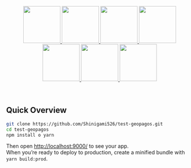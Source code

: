 <div align="center">
  <a href="https://github.com/babel/babel">
    <img width="100"  src="https://upload.wikimedia.org/wikipedia/commons/0/02/Babel_Logo.svg">
  </a>
  <a href="https://github.com/webpack/webpack">
    <img width="100" src="https://webpack.js.org/assets/icon-square-big.svg">
  </a>
  <a href="https://github.com/eslint/eslint">
    <img width="100"  src="https://eslint.org/img/logo.svg">
  </a>
  <a href="https://prettier.io/">
    <img width="100" src="https://meta-s3-cdn.freetls.fastly.net/original/3X/5/c/5cf638850999b71ae3c48a4aa5031c4a25473ef0.png">
  </a>
  <a href="https://github.com/facebook/jest">
    <img width="100"  src="https://camo.githubusercontent.com/31983294a16a373a7e752b57904f64cc030750db/68747470733a2f2f6a6573746a732e696f2f696d672f6a6573742e706e67">
  </a>
  <a href="https://github.com/TrackJs">
    <img width="100" src="https://static.crozdesk.com/web_app_library/providers/logos/000/004/129/original/trackjs-1522094349-logo.png?1522094349">
  </a>
  <a href="https://github.com/circleci">
    <img width="100" src="https://avatars2.githubusercontent.com/u/1231870?s=200&v=4">
  </a>
</div>
  <br>
  <br>


## Quick Overview

```sh
git clone https://github.com/Shinigami526/test-geopagos.git
cd test-geopagos
npm install o yarn
```

Then open [http://localhost:9000/](http://localhost:9000/) to see your app.<br>
When you’re ready to deploy to production, create a minified bundle with `yarn build:prod`.